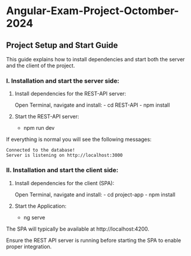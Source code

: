 # Angular-Exam-Project-Octomber-2024

## Project Setup and Start Guide

This guide explains how to install dependencies and start both the server and the client of the project.

### I. Installation and start the server side:

1. Install dependencies for the REST-API server:

    Open Terminal, navigate and install:
        - cd REST-API
        - npm install

2. Start the REST-API server:
    - npm run dev

If everything is normal you will see the following messages:

    Connected to the database!
    Server is listening on http://localhost:3000
    

### II. Installation and start the client side:

1. Install dependencies for the client (SPA):

    Open Terminal, navigate and install:
        - cd project-app
        - npm install

2. Start the Application:
    - ng serve

The SPA will typically be available at http://localhost:4200.

Ensure the REST API server is running before starting the SPA to enable proper integration.